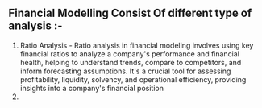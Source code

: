 ## Financial Modelling Consist Of different type of analysis :-
1. Ratio Analysis - Ratio analysis in financial modeling involves using key financial ratios to analyze a company's performance and financial health, helping to understand trends, compare to competitors, and inform forecasting assumptions. It's a crucial tool for assessing profitability, liquidity, solvency, and operational efficiency, providing insights into a company's financial position
2. 
